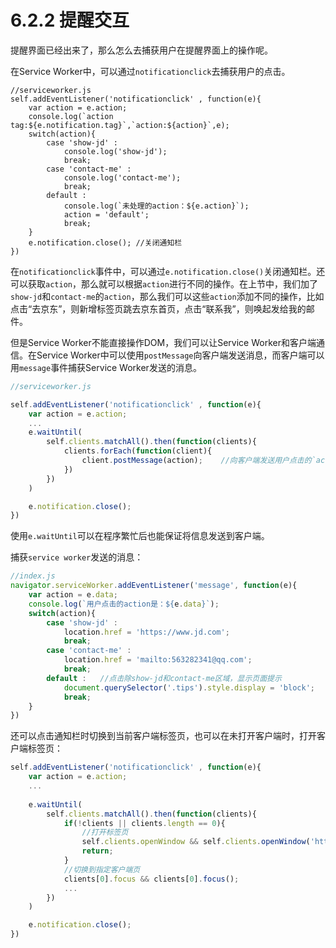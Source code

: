 # 6.2.2 提醒交互

提醒界面已经出来了，那么怎么去捕获用户在提醒界面上的操作呢。

在Service Worker中，可以通过`notificationclick`去捕获用户的点击。

```
//serviceworker.js
self.addEventListener('notificationclick' , function(e){
    var action = e.action;
    console.log(`action tag:${e.notification.tag}`,`action:${action}`,e);
    switch(action){
        case 'show-jd' : 
            console.log('show-jd');
            break;
        case 'contact-me' :
            console.log('contact-me');
            break;
        default :
            console.log(`未处理的action：${e.action}`);
            action = 'default';
            break;
    }
    e.notification.close(); //关闭通知栏
})
```

在`notificationclick`事件中，可以通过`e.notification.close()`关闭通知栏。还可以获取`action`，那么就可以根据`action`进行不同的操作。在上节中，我们加了`show-jd`和`contact-me`的`action`，那么我们可以这些`action`添加不同的操作，比如点击“去京东”，则新增标签页跳去京东首页，点击“联系我”，则唤起发给我的邮件。

但是Service Worker不能直接操作DOM，我们可以让Service Worker和客户端通信。在Service Worker中可以使用`postMessage`向客户端发送消息，而客户端可以用`message`事件捕获Service Worker发送的消息。

```javascript
//serviceworker.js

self.addEventListener('notificationclick' , function(e){
    var action = e.action;
    ...
    e.waitUntil(
        self.clients.matchAll().then(function(clients){
            clients.forEach(function(client){
                client.postMessage(action);    //向客户端发送用户点击的`action`。
            })
        })
    )

    e.notification.close();
})
```

使用`e.waitUntil`可以在程序繁忙后也能保证将信息发送到客户端。

捕获`service worker`发送的消息：

```javascript
//index.js
navigator.serviceWorker.addEventListener('message', function(e){
    var action = e.data;
    console.log(`用户点击的action是：${e.data}`);
    switch(action){
        case 'show-jd' :
            location.href = 'https://www.jd.com';
            break;
        case 'contact-me' :
            location.href = 'mailto:563282341@qq.com';
            break;
        default :   //点击除show-jd和contact-me区域，显示页面提示
            document.querySelector('.tips').style.display = 'block';
            break;
    }
})
```

还可以点击通知栏时切换到当前客户端标签页，也可以在未打开客户端时，打开客户端标签页：

```javascript
self.addEventListener('notificationclick' , function(e){
    var action = e.action;
    ...
    
    e.waitUntil(
        self.clients.matchAll().then(function(clients){
            if(!clients || clients.length == 0){
                //打开标签页
                self.clients.openWindow && self.clients.openWindow('http://127.0.0.1:3034');
                return;
            }
            //切换到指定客户端页
            clients[0].focus && clients[0].focus();
            ...
        })
    )

    e.notification.close();
})
```